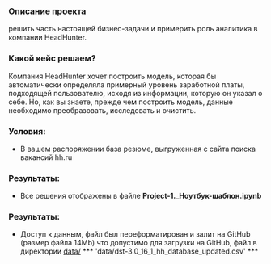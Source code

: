 ### Описание проекта    
решить часть настоящей бизнес-задачи и примерить роль аналитика в компании HeadHunter.

### Какой кейс решаем?    
Компания HeadHunter хочет построить модель, которая бы автоматически определяла примерный уровень заработной платы, подходящей пользователю, исходя из информации, которую он указал о себе. Но, как вы знаете, прежде чем построить модель, данные необходимо преобразовать, исследовать и очистить.

### Условия:
- В вашем распоряжении база резюме, выгруженная с сайта поиска вакансий hh.ru

### Результаты:
- Все решения отображены в файле **Project-1._Ноутбук-шаблон.ipynb**

### Результаты:
- Доступ к данным, файл был переформатирован и залит на GitHub (размер файла 14Mb) что допустимо для загрузки на GitHub, файл в директории [data/](https://github.com/tgorbunov/sf_data_science/tree/main/project_1/data)
*** 'data/dst-3.0_16_1_hh_database_updated.csv' ***